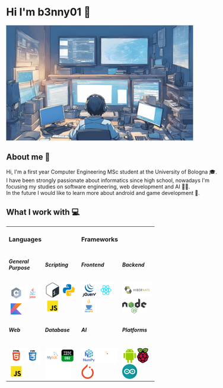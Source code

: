 # Hi I'm b3nny01 👋
<img src="_readmeImgs_/profileDesk.png" width="600px">

## About me 📒
<p style="width:600px">
Hi, I'm a first year Computer Engineering MSc student at the University of Bologna 🎓.<br/>
I have been strongly passionate about informatics since high school, nowadays I'm focusing my studies on software engineering, web development and AI 👨‍💻.<br/>
In the future I would like to learn more about android and game development 👾.
</p>

## What I work with 💻

<p align="center" style="width:600px">
<table>
<tr></tr>
<tr><td colspan="2"><h3>Languages</h3></td> <td colspan="2"><h3>Frameworks</h3></td></tr>
<tr>
    <td>
        <h5>General<br/>Purpose</h5><br/>
        <img src="_readmeImgs_/languages/c.svg" height="40px"/> <img src="_readmeImgs_/languages/java.svg" height="40px"/><br/><img src="_readmeImgs_/languages/kotlin.svg" height="40px"/> 
    </td>
    <td>
        <h5>Scripting<br/></h5><br/>
        <img src="_readmeImgs_/languages/bash.svg" height="40px"/> <img src="_readmeImgs_/languages/python.svg" height="40px"/><br/><img src="_readmeImgs_/languages/javascript.svg" height="40px"/>
    </td>
    <td>
        <h5>Frontend</h5><br/>
        <img src="_readmeImgs_/frameworks/jquery.png" height="40px"> <img src="_readmeImgs_/frameworks/react.svg" height="40px"><br/><img src="_readmeImgs_/frameworks/javafx.png" height="40px">
    </td>
    <td>
        <h5>Backend</h5><br/>
        <img src="_readmeImgs_/frameworks/hibernate.svg" height="40px"><br/><img src="_readmeImgs_/frameworks/node.png" height="40px">
    </td>
</tr>
<tr></tr>
<tr>
    <td>
        <h5>Web</h5><br/>
        <img src="_readmeImgs_/languages/html.svg" height="40px"/> <img src="_readmeImgs_/languages/css.svg" height="40px"/><br/><img src="_readmeImgs_/languages/javascript.svg" height="40px"/>
    </td>
    <td>
        <h5>Database</h5><br/>
        <img src="_readmeImgs_/languages/mysql.svg" height="40px"/><img src="_readmeImgs_/languages/db2.png" height="40px"/><br/><img src="_readmeImgs_/empty.png" height="40px"/>
    </td>
    <td >
        <h5>AI</h5><br/>
        <img src="_readmeImgs_/frameworks/numpy.png" height="40px"><img src="_readmeImgs_/frameworks/pandas.svg" height="40px"><br/><img src="_readmeImgs_/frameworks/pytorch.png" height="40px">
    </td>
    <td >
        <h5>Platforms</h5><br/>
        <img src="_readmeImgs_/frameworks/android.png" height="40px"><img src="_readmeImgs_/frameworks/raspberry-pi.svg" height="40px"><br/><img src="_readmeImgs_/frameworks/arduino.png" height="40px">
    </td>
</tr>
</table>
</p>
